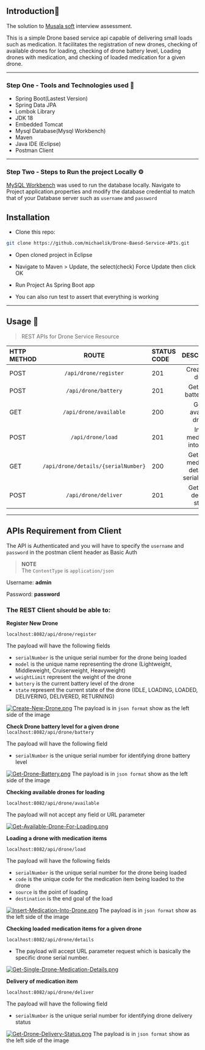 ## Introduction🖖
The solution to [Musala soft](https://www.musala.com) interview assessment.

This is a simple Drone based service api capable of delivering small loads such as medication. It facilitates the registration of new drones, checking of available drones for loading, checking of drone battery level, Loading drones with medication, and checking of loaded medication for a given drone.

---

### Step One - Tools and Technologies used 🎼

- Spring Boot(Lastest Version)
- Spring Data JPA
- Lombok Library
- JDK 18
- Embedded Tomcat
- Mysql Database(Mysql Workbench)
- Maven
- Java IDE (Eclipse)
- Postman Client

---

### Step Two - Steps to Run the project Locally ⚙️

[MySQL Workbench](https://www.mysql.com/products/workbench) was used to run the database locally. Navigate to Project application.properties and modify the database credential to match that of your Database server such as `username` and `password`

## Installation

* Clone this repo:

```bash
git clone https://github.com/michaelik/Drone-Baesd-Service-APIs.git
```

* Open cloned project in Eclipse

* Navigate to Maven > Update, the select(check) Force Update then click OK

* Run Project As Spring Boot app

* You can also run test to assert that everything is working

---

## Usage 🧨

>REST APIs for Drone Service Resource

|HTTP METHOD|ROUTE|STATUS CODE|DESCRIPTION|
|:------------- | :----------: |:------------- | :----------: |
|POST|`/api/drone/register`|201|Create new drone
|POST|`/api/drone/battery`|201|Get drone battery level
|GET|`/api/drone/available`|200|Get all available drones
|POST|`/api/drone/load`|201|Insert medication into drone
|GET|`/api/drone/details/{serialNumber}`|200|Get single medication details by serial number
|POST|`/api/drone/deliver`|201|Get drone delivery status

---

## APIs Requirement from Client

The API is Authenticated and you will have to specify the `username` and `password` in the postman client header as Basic Auth

>**NOTE**<br>
>The `ContentType` is `application/json` 

Username: **admin**

Password: **password**


### The REST Client should be able to:

**Register New Drone**

`localhost:8082/api/drone/register`

The payload will have the following fields

- `serialNumber` is the unique serial number for the drone being loaded
- `model` is the unique name representing the drone (Lightweight, Middleweight, Cruiserweight, Heavyweight)
- `weightLimit` represent the weight of the drone 
- `battery` is the current battery level of the drone
- `state`  represent the current state of the drone (IDLE, LOADING, LOADED, DELIVERING, DELIVERED, RETURNING)

[![Create-New-Drone.png](https://i.postimg.cc/nrtQM428/Create-New-Drone.png)](https://postimg.cc/G8qp5s6z)
The payload is in `json format` show as the left side of the image


**Check Drone battery level for a given drone**
`localhost:8082/api/drone/battery`

The payload will have the following field

- `serialNumber` is the unique serial number for identifying drone battery level

[![Get-Drone-Battery.png](https://i.postimg.cc/MGNBJ2jp/Get-Drone-Battery.png)](https://postimg.cc/f37yYPKG)
The payload is in `json format` show as the left side of the image


**Checking available drones for loading**

`localhost:8082/api/drone/available`

The payload will not accept any field or URL parameter

[![Get-Available-Drone-For-Loading.png](https://i.postimg.cc/1tFq9Cpc/Get-Available-Drone-For-Loading.png)](https://postimg.cc/hzSjs0Zf)


**Loading a drone with medication items**

`localhost:8082/api/drone/load`

The payload will have the following fields

- `serialNumber` is the unique serial number for the drone being loaded
- `code` is the unique code for the medication item being loaded to the drone
- `source` is the point of loading
- `destination` is the end goal of the load

[![Insert-Medication-Into-Drone.png](https://i.postimg.cc/rpK4HFsH/Insert-Medication-Into-Drone.png)](https://postimg.cc/wtY3yzh5)
The payload is in `json format` show as the left side of the image


**Checking loaded medication items for a given drone**

`localhost:8082/api/drone/details`

- The payload will accept URL parameter request which is basically the specific drone serial number.

[![Get-Single-Drone-Medication-Details.png](https://i.postimg.cc/TY6rP6Ny/Get-Single-Drone-Medication-Details.png)](https://postimg.cc/fk83H6NZ)


**Delivery of medication item**

`localhost:8082/api/drone/deliver`

The payload will have the following field

- `serialNumber` is the unique serial number for identifying drone delivery status

[![Get-Drone-Delivery-Status.png](https://i.postimg.cc/MpZVyYSq/Get-Drone-Delivery-Status.png)](https://postimg.cc/JGgs8Z02)
The payload is in `json format` show as the left side of the image